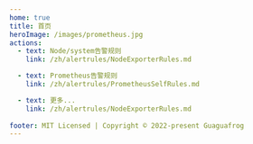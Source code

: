 ```yaml
---
home: true
title: 首页
heroImage: /images/prometheus.jpg
actions:
  - text: Node/system告警规则
    link: /zh/alertrules/NodeExporterRules.md

  - text: Prometheus告警规则
    link: /zh/alertrules/PrometheusSelfRules.md

  - text: 更多...
    link: /zh/alertrules/NodeExporterRules.md
  
footer: MIT Licensed | Copyright © 2022-present Guaguafrog
---
```

